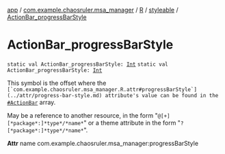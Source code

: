 [app](../../../index.md) / [com.example.chaosruler.msa_manager](../../index.md) / [R](../index.md) / [styleable](index.md) / [ActionBar_progressBarStyle](.)

# ActionBar_progressBarStyle

`static val ActionBar_progressBarStyle: `[`Int`](https://kotlinlang.org/api/latest/jvm/stdlib/kotlin/-int/index.html)
`static val ActionBar_progressBarStyle: `[`Int`](https://kotlinlang.org/api/latest/jvm/stdlib/kotlin/-int/index.html)

This symbol is the offset where the ``[`com.example.chaosruler.msa_manager.R.attr#progressBarStyle`](../attr/progress-bar-style.md) attribute's value can be found in the ``[`#ActionBar`](-action-bar.md) array.

May be a reference to another resource, in the form "`@[+][*package*:]*type*/*name*`" or a theme attribute in the form "`?[*package*:]*type*/*name*`".

**Attr**
name com.example.chaosruler.msa_manager:progressBarStyle

